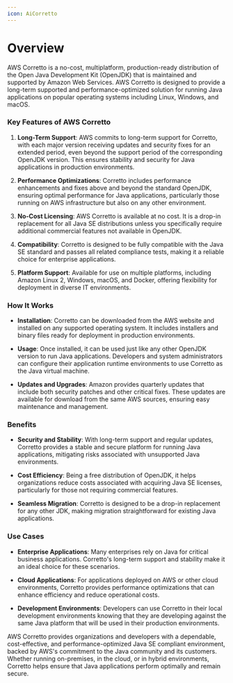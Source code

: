 ```yaml
---
icon: AiCorretto
---
```

# Overview

AWS Corretto is a no-cost, multiplatform, production-ready distribution of the Open Java Development Kit (OpenJDK) that is maintained and supported by Amazon Web Services. AWS Corretto is designed to provide a long-term supported and performance-optimized solution for running Java applications on popular operating systems including Linux, Windows, and macOS.

### Key Features of AWS Corretto

1. **Long-Term Support**: AWS commits to long-term support for Corretto, with each major version receiving updates and security fixes for an extended period, even beyond the support period of the corresponding OpenJDK version. This ensures stability and security for Java applications in production environments.
    
2. **Performance Optimizations**: Corretto includes performance enhancements and fixes above and beyond the standard OpenJDK, ensuring optimal performance for Java applications, particularly those running on AWS infrastructure but also on any other environment.
    
3. **No-Cost Licensing**: AWS Corretto is available at no cost. It is a drop-in replacement for all Java SE distributions unless you specifically require additional commercial features not available in OpenJDK.
    
4. **Compatibility**: Corretto is designed to be fully compatible with the Java SE standard and passes all related compliance tests, making it a reliable choice for enterprise applications.
    
5. **Platform Support**: Available for use on multiple platforms, including Amazon Linux 2, Windows, macOS, and Docker, offering flexibility for deployment in diverse IT environments.
    

### How It Works

- **Installation**: Corretto can be downloaded from the AWS website and installed on any supported operating system. It includes installers and binary files ready for deployment in production environments.
    
- **Usage**: Once installed, it can be used just like any other OpenJDK version to run Java applications. Developers and system administrators can configure their application runtime environments to use Corretto as the Java virtual machine.
    
- **Updates and Upgrades**: Amazon provides quarterly updates that include both security patches and other critical fixes. These updates are available for download from the same AWS sources, ensuring easy maintenance and management.
    

### Benefits

- **Security and Stability**: With long-term support and regular updates, Corretto provides a stable and secure platform for running Java applications, mitigating risks associated with unsupported Java environments.
    
- **Cost Efficiency**: Being a free distribution of OpenJDK, it helps organizations reduce costs associated with acquiring Java SE licenses, particularly for those not requiring commercial features.
    
- **Seamless Migration**: Corretto is designed to be a drop-in replacement for any other JDK, making migration straightforward for existing Java applications.
    

### Use Cases

- **Enterprise Applications**: Many enterprises rely on Java for critical business applications. Corretto's long-term support and stability make it an ideal choice for these scenarios.
    
- **Cloud Applications**: For applications deployed on AWS or other cloud environments, Corretto provides performance optimizations that can enhance efficiency and reduce operational costs.
    
- **Development Environments**: Developers can use Corretto in their local development environments knowing that they are developing against the same Java platform that will be used in their production environments.
    

AWS Corretto provides organizations and developers with a dependable, cost-effective, and performance-optimized Java SE compliant environment, backed by AWS's commitment to the Java community and its customers. Whether running on-premises, in the cloud, or in hybrid environments, Corretto helps ensure that Java applications perform optimally and remain secure.